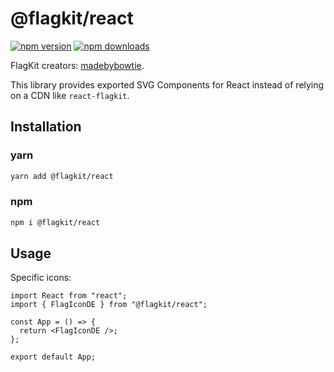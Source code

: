 # @flagkit/react

[![npm version](https://img.shields.io/npm/v/@flagkit/react.svg)](https://www.npmjs.com/package/@flagkit/react)
[![npm downloads](https://img.shields.io/npm/dm/@flagkit/react.svg)](https://www.npmjs.com/package/@flagkit/react)

FlagKit creators: [madebybowtie](https://github.com/madebybowtie/FlagKit).

This library provides exported SVG Components for React instead of relying on a CDN like `react-flagkit`.

## Installation

### yarn

```sh
yarn add @flagkit/react
```

### npm

```sh
npm i @flagkit/react
```

## Usage

Specific icons:

```tsx
import React from "react";
import { FlagIconDE } from "@flagkit/react";

const App = () => {
  return <FlagIconDE />;
};

export default App;
```
